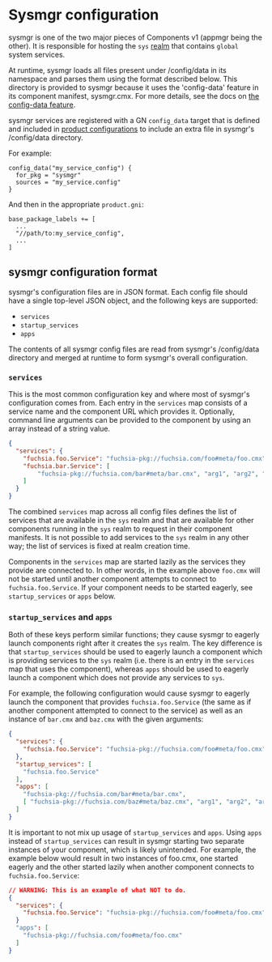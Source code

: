 # Sysmgr configuration

sysmgr is one of the two major pieces of Components v1 (appmgr being the other).
It is responsible for hosting the `sys` [realm](/glossary/README.md#realm)
that contains `global` system services.

At runtime, sysmgr loads all files present under /config/data in its namespace
and parses them using the format described below. This directory is provided to
sysmgr because it uses the 'config-data' feature in its component manifest,
sysmgr.cmx. For more details, see the docs on
[the config-data feature](/development/components/data.md).

sysmgr services are registered with a GN `config_data` target that is defined
and included in [product configurations](/products/README.md) to include an
extra file in sysmgr's /config/data directory.

For example:

```gn
config_data("my_service_config") {
  for_pkg = "sysmgr"
  sources = "my_service.config"
}
```

And then in the appropriate `product.gni`:

```gn
base_package_labels += [
  ...
  "//path/to:my_service_config",
  ...
]
```

## sysmgr configuration format

sysmgr's configuration files are in JSON format. Each config file should have a
single top-level JSON object, and the following keys are supported:

*   `services`
*   `startup_services`
*   `apps`

The contents of all sysmgr config files are read from sysmgr's /config/data
directory and merged at runtime to form sysmgr's overall configuration.

### `services`

This is the most common configuration key and where most of sysmgr's
configuration comes from. Each entry in the `services` map consists of a service
name and the component URL which provides it. Optionally, command line arguments
can be provided to the component by using an array instead of a string value.

```json
{
  "services": {
    "fuchsia.foo.Service": "fuchsia-pkg://fuchsia.com/foo#meta/foo.cmx",
    "fuchsia.bar.Service": [
        "fuchsia-pkg://fuchsia.com/bar#meta/bar.cmx", "arg1", "arg2", "arg3"
    ]
  }
}
```

The combined `services` map across all config files defines the list of services
that are available in the `sys` realm and that are available for other
components running in the `sys` realm to request in their component manifests.
It is not possible to add services to the `sys` realm in any other way; the list
of services is fixed at realm creation time.

Components in the `services` map are started lazily as the services they provide
are connected to. In other words, in the example above `foo.cmx` will not be
started until another component attempts to connect to `fuchsia.foo.Service`. If
your component needs to be started eagerly, see `startup_services` or `apps`
below.

### `startup_services` and `apps`

Both of these keys perform similar functions; they cause sysmgr to eagerly
launch components right after it creates the `sys` realm. The key difference is
that `startup_services` should be used to eagerly launch a component which is
providing services to the `sys` realm (i.e. there is an entry in the `services`
map that uses the component), whereas `apps` should be used to eagerly launch a
component which does not provide any services to `sys`.

For example, the following configuration would cause sysmgr to eagerly launch
the component that provides `fuchsia.foo.Service` (the same as if another
component attempted to connect to the service) as well as an instance of
`bar.cmx` and `baz.cmx` with the given arguments:

```json
{
  "services": {
    "fuchsia.foo.Service": "fuchsia-pkg://fuchsia.com/foo#meta/foo.cmx"
  },
  "startup_services": [
    "fuchsia.foo.Service"
  ],
  "apps": [
    "fuchsia-pkg://fuchsia.com/bar#meta/bar.cmx",
    [ "fuchsia-pkg://fuchsia.com/baz#meta/baz.cmx", "arg1", "arg2", "arg3" ]
  ]
}
```

It is important to not mix up usage of `startup_services` and `apps`. Using
`apps` instead of `startup_services` can result in sysmgr starting two separate
instances of your component, which is likely unintended. For example, the
example below would result in two instances of foo.cmx, one started eagerly and
the other started lazily when another component connects to
`fuchsia.foo.Service`:

```json
// WARNING: This is an example of what NOT to do.
{
  "services": {
    "fuchsia.foo.Service": "fuchsia-pkg://fuchsia.com/foo#meta/foo.cmx"
  }
  "apps": [
    "fuchsia-pkg://fuchsia.com/foo#meta/foo.cmx"
  ]
}
```
